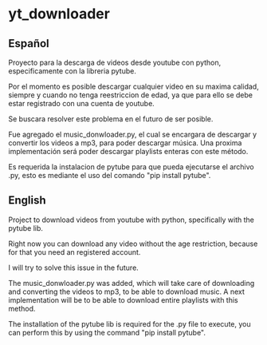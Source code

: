 # yt_downloader

## Español

Proyecto para la descarga de videos desde youtube con python, especificamente con la libreria pytube.

Por el momento es posible descargar cualquier video en su maxima calidad, siempre y cuando no tenga reestriccion de edad, ya que para ello se debe estar registrado con una cuenta de youtube.

Se buscara resolver este problema en el futuro de ser posible.

Fue agregado el music_donwloader.py, el cual se encargara de descargar y convertir los videos a mp3, para poder descargar música. Una proxima implementación será poder descargar playlists enteras con este método.

Es requerida la instalacion de pytube para que pueda ejecutarse el archivo .py, esto es mediante el uso del comando "pip install pytube".

## English

Project to download videos from youtube with python, specifically with the pytube lib.

Right now you can download any video without the age restriction, because for that you need an registered account.

I will try to solve this issue in the future.

The music_donwloader.py was added, which will take care of downloading and converting the videos to mp3, to be able to download music. A next implementation will be to be able to download entire playlists with this method.

The installation of the pytube lib is required for the .py file to execute, you can perform this by using the command "pip install pytube".